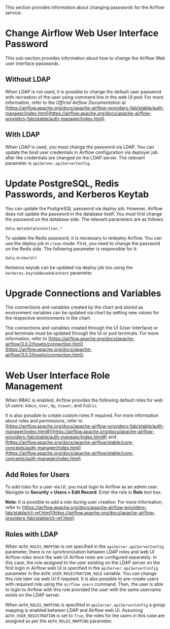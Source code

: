 This section provides information about changing passwords for the Airflow service.

# Change Airflow Web User Interface Password

This sub-section provides information about how to change the Airflow Web user interface passwords.

## Without LDAP

When LDAP is not used, it is possible to change the default user password with recreation of the user using command line in the web UI pod. For more information, refer to the _Official Airflow Documentation_ at [https://airflow.apache.org/docs/apache-airflow-providers-fab/stable/auth-manager/index.html](https://airflow.apache.org/docs/apache-airflow-providers-fab/stable/auth-manager/index.html).

## With LDAP

When LDAP is used, you must change the password via LDAP. You can update the bind user credentials in Airflow configuration via deployer job after the credentials are changed on the LDAP server. The relevant parameter is `apiServer.apiServerConfig`.

# Update PostgreSQL, Redis Passwords, and Kerberos Keytab

You can update the PostgreSQL password via deploy job. However, Airflow does not update the password in the database itself. You must first change the password on the database side. The relevant parameters are as follows:

```
data.metadataConnection.*
```

To update the Redis password, it is necessary to redeploy Airflow. You can use the deploy job in `clean` mode. First, you need to change the password on the Redis side. The following parameter is responsible for it:
 
```
data.brokerUrl
```

Kerberos keytab can be updated via deploy job too using the `kerberos.keytabBase64Content` parameter.

# Upgrade Connections and Variables

The connections and variables created by the chart and stored as environment variables can be updated via chart by setting new values for the respective environments in the chart.

The connections and variables created through the UI (User Interface) or pod terminals must be updated through the UI or pod terminals. For more information, refer to [https://airflow.apache.org/docs/apache-airflow/3.0.2/howto/connection.html](https://airflow.apache.org/docs/apache-airflow/3.0.2/howto/connection.html).

# Web User Interface Role Management

When RBAC is enabled, Airflow provides the following default roles for web UI users: `Admin`, `User`, `Op`, `Viewer`, and `Public`.

It is also possible to create custom roles if required. For more information about roles and permissions, refer to [https://airflow.apache.org/docs/apache-airflow-providers-fab/stable/auth-manager/index.html#](https://airflow.apache.org/docs/apache-airflow-providers-fab/stable/auth-manager/index.html#) and [https://airflow.apache.org/docs/apache-airflow/stable/core-concepts/auth-manager/index.html](https://airflow.apache.org/docs/apache-airflow/stable/core-concepts/auth-manager/index.html).

## Add Roles for Users

To add roles for a user via UI, you must login to Airflow as an admin user.
Navigate to **Security > Users > Edit Record**. Enter the role in **Role** text box.

**Note**: It is possible to add a role during user creation. For more information, refer to [https://airflow.apache.org/docs/apache-airflow-providers-fab/stable/cli-ref.html](https://airflow.apache.org/docs/apache-airflow-providers-fab/stable/cli-ref.html].

## Roles with LDAP

When `AUTH_ROLES_MAPPING` is not specified in the `apiServer.apiServerConfig` parameter, there is no synchronization between LDAP roles and web UI Airflow roles since the web UI Airflow roles are configured separately. In this case, the role assigned to the user existing on the LDAP server on the first login in Airflow web UI is specified in the `apiServer.apiServerConfig` parameter in the `AUTH_USER_REGISTRATION_ROLE` variable. You can change this role later via web UI if required. It is also possible to pre-create users with required role using the `airflow users` command. Then, the user is able to login to Airflow with this role provided the user with the same username exists on the LDAP server.

When `AUTH_ROLES_MAPPING` is specified in `apiServer.apiServerConfig` a group mapping is enabled between LDAP and Airflow web UI. Assuming `AUTH_USER_REGISTRATION` is set to `True`, the roles for the users in this case are assigned as per the `AUTH_ROLES_MAPPING` parameter.
